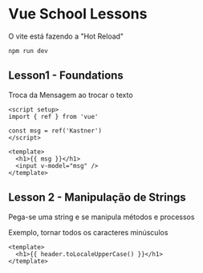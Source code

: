 # Vue School Lessons

O vite está fazendo a "Hot Reload"

```node
npm run dev
```

## Lesson1 - Foundations

Troca da Mensagem ao trocar o texto

``` vue
<script setup>
import { ref } from 'vue'

const msg = ref('Kastner')
</script>

<template>
  <h1>{{ msg }}</h1>
  <input v-model="msg" />
</template>
```

## Lesson 2 - Manipulação de Strings

Pega-se uma string e se manipula métodos e processos

Exemplo, tornar todos os caracteres minúsculos

``` vue
<template>
  <h1>{{ header.toLocaleUpperCase() }}</h1>
</template>
```